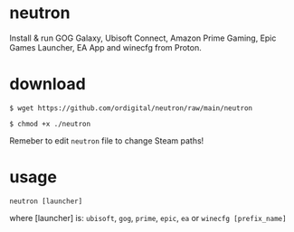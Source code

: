 # neutron
Install &amp; run GOG Galaxy, Ubisoft Connect, Amazon Prime Gaming, Epic Games Launcher, EA App and winecfg from Proton.

# download

`$ wget https://github.com/ordigital/neutron/raw/main/neutron`

`$ chmod +x ./neutron`

Remeber to edit `neutron` file to change Steam paths!

# usage
`neutron [launcher]`

where [launcher] is: `ubisoft`, `gog`, `prime`, `epic`, `ea` or `winecfg [prefix_name]`
